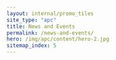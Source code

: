 ```yaml
---
layout: internal/promo_tiles
site_type: "apc"
title: News and Events
permalink: /news-and-events/
hero: /img/apc/content/hero-2.jpg
sitemap_index: 5
---
```


<!--- This child document initializes the page in Jekyll. -->